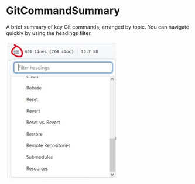 # GitCommandSummary
A brief summary of key Git commands, arranged by topic. You can navigate quickly by using the headings filter.

<img src = "./images for README/how to filter markdown headings.png" width = "300"/>